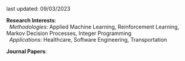 last updated: 09/03/2023

**Research Interests**:\
  *Methodologies*: Applied Machine Learning, Reinforcement Learning, Markov Decision Processes, Integer Programming\
  *Applications*: Healthcare, Software Engineering, Transportation

**Journal Papers**:
